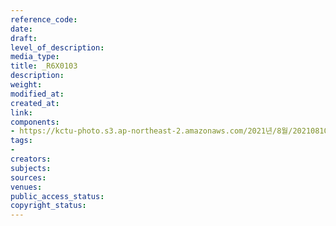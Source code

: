 ```yaml
---
reference_code: 
date: 
draft: 
level_of_description: 
media_type: 
title: _R6X0103
description: 
weight: 
modified_at: 
created_at: 
link: 
components:
- https://kctu-photo.s3.ap-northeast-2.amazonaws.com/2021년/8월/20210810_2021년+22기+민주노총+중앙통일선봉대+발대식/_R6X0103.jpg
tags:
- 
creators: 
subjects: 
sources: 
venues: 
public_access_status: 
copyright_status: 
---
```

